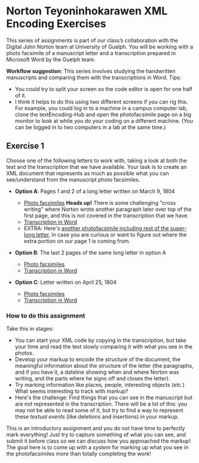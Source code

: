 # Norton Teyoninhokarawen XML Encoding Exercises 

This series of assignments is part of our class’s collaboration with the Digital
John Norton team at University of Guelph. You will be working with a
photo facsimile of a manuscript letter and a transcription prepared in Microsoft Word by
the Guelph team. 

**Workflow suggestion**: This series involves studying the handwritten manuscripts
and comparing them with the transcriptions in Word. Tips: 
* You could try to split your screen so the
code editor is open for one half of it. 
* I think it helps to do this using
two different screens if you can rig this. For example, you could log in to a machine in a campus computer lab,
clone the textEncoding-Hub and open the photofacsimile page on a big monitor to look at
while you do your coding on a different machine. (You can be logged in to two computers in a lab at the same time.) 

## Exercise 1
Choose one of the following letters to work with, taking a look at both the text
and the transcription that we have available. Your task is to create an XML document that
represents as much as possible what you can see/understand from the manuscript photo facsimiles.


* **Option A**: Pages 1 and 2 of a long letter written on March 9, 1804
     * [Photo facsimiles](Norton-Project/A_1804-03-09_pages1-2.pdf) **Heads up!** There is some challenging "cross writing"
     where Norton wrote another paragraph later over top of the first page, and this is 
     not covered in the transcription that we have.
     * [Transcription in Word](Norton-Project/A_1804-03-09_pages1-2_WordTranscript.docx)
     * EXTRA: Here's [another photofacsimile including rest of the super-long letter](A_1804-03-09_completeLetter), in case you are curious or want to figure
     out where the extra portion on our page 1 is coming from.
    
* **Option B**: The last 2 pages of the same long letter in option A
     * [Photo facsimiles](Norton-Project/B_1804-03-09_NortonLetter.pdf)
     * [Transcription in Word](Norton-Project/B_1804-03-09_NL_WordTranscript.docx) 
     
* **Option C**: Letter written on April 25, 1804
     * [Photo facsimiles](Norton-Project/1804-04-25_NortonLetterPassage.pdf)
     * [Transcription in Word](Norton-Project/1804-04-25_NLP_Transcript.docx)
     
### How to do this assignment
Take this in stages: 
* You can start your XML code by copying in the transcription, but take your time
and read the text slowly comparing it with what you see in the photos. 
* Develop your
markup to encode the structure of the document, the meaningful information about the structure of the letter
(the paragraphs, and if you have it, a dateline showing when and where Norton was writing, and 
the parts where he signs off and closes the letter). 
* Try marking information like places, people, interesting objects (etc.) What seems
interesting to track with markup?
* Here's the challenge: Find things that you can see in the manuscript but are not represented 
in the transcription. There will be a lot of this: you may not be able to read some of it, but try to
find a way to represent these *textual events*  (like deletions and insertions) in your markup.

This is an introductory assignment and you do not have time to perfectly mark everything! 
Just try to capture something of what you can see, and submit it before class so we can discuss how you approached
the markup! The goal here is to come up with a *system* for marking up what you see in the photofacsimiles more than totally completing the work! 



